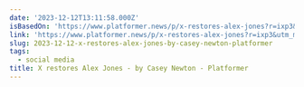 ```yaml
---
date: '2023-12-12T13:11:58.000Z'
isBasedOn: 'https://www.platformer.news/p/x-restores-alex-jones?r=ixp3&utm_medium=email'
link: 'https://www.platformer.news/p/x-restores-alex-jones?r=ixp3&utm_medium=email'
slug: 2023-12-12-x-restores-alex-jones-by-casey-newton-platformer
tags:
  - social media
title: X restores Alex Jones - by Casey Newton - Platformer
---
```


